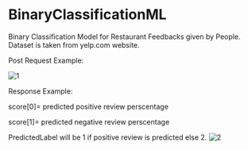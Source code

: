 # BinaryClassificationML
Binary Classification Model for Restaurant Feedbacks given by People. Dataset is taken from yelp.com website.

Post Request Example:

![1](https://github.com/uahmad565/BinaryClassificationML/assets/82675276/15c81477-7516-42c2-ae53-3b33ef46d84b)

Response Example:

score[0]= predicted positive review perscentage 

score[1]= predicted negative review perscentage 

PredictedLabel will be 1 if positive review is predicted else 2. 
![2](https://github.com/uahmad565/BinaryClassificationML/assets/82675276/0096fba4-d677-4cac-b28d-4918281be612)
